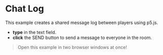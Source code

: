 # Chat Log

This example creates a shared message log between players using p5.js.

- **type** in the text field.
- **click** the SEND button to send a message to everyone in the room.

> Open this example in two browser windows at once!
